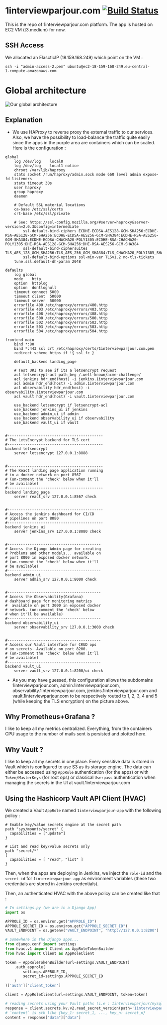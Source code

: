 # 1interviewparjour.com [![Build Status](https://jenkins.1interviewparjour.com/buildStatus/icon?job=1interviewparjour)](http://jenkins.1interviewparjour.com/job/1interviewparjour/)

This is the repo of 1interviewparjour.com platform. The app is hosted on EC2 VM (t3.medium) for now.

## SSH Access
We allocated an ElascticIP (18.159.168.249) which point on the VM :

`ssh -i "admin-access-2.pem" ubuntu@ec2-18-159-168-249.eu-central-1.compute.amazonaws.com`

# Global architecture

![Our global architecture](doc/globalarch.png)

## Explanation

* We use HAProxy to reverse proxy the external traffic to our services. Also, we have the possibility to load-balance the traffic quite easily since the apps in the purple area are containers which can be scaled. Here is the configuration :

```config
global
	log /dev/log	local0
	log /dev/log	local1 notice
	chroot /var/lib/haproxy
	stats socket /run/haproxy/admin.sock mode 660 level admin expose-fd listeners
	stats timeout 30s
	user haproxy
	group haproxy
	daemon

	# Default SSL material locations
	ca-base /etc/ssl/certs
	crt-base /etc/ssl/private

	# See: https://ssl-config.mozilla.org/#server=haproxy&server-version=2.0.3&config=intermediate
        ssl-default-bind-ciphers ECDHE-ECDSA-AES128-GCM-SHA256:ECDHE-RSA-AES128-GCM-SHA256:ECDHE-ECDSA-AES256-GCM-SHA384:ECDHE-RSA-AES256-GCM-SHA384:ECDHE-ECDSA-CHACHA20-POLY1305:ECDHE-RSA-CHACHA20-POLY1305:DHE-RSA-AES128-GCM-SHA256:DHE-RSA-AES256-GCM-SHA384
        ssl-default-bind-ciphersuites TLS_AES_128_GCM_SHA256:TLS_AES_256_GCM_SHA384:TLS_CHACHA20_POLY1305_SHA256
        ssl-default-bind-options ssl-min-ver TLSv1.2 no-tls-tickets
	tune.ssl.default-dh-param 2048

defaults
	log	global
	mode	http
	option	httplog
	option	dontlognull
    timeout connect 5000
    timeout client  50000
    timeout server  50000
	errorfile 400 /etc/haproxy/errors/400.http
	errorfile 403 /etc/haproxy/errors/403.http
	errorfile 408 /etc/haproxy/errors/408.http
	errorfile 500 /etc/haproxy/errors/500.http
	errorfile 502 /etc/haproxy/errors/502.http
	errorfile 503 /etc/haproxy/errors/503.http
	errorfile 504 /etc/haproxy/errors/504.http

frontend main
    bind *:80
	bind *:443 ssl crt /etc/haproxy/certs/1interviewparjour.com.pem
	redirect scheme https if !{ ssl_fc }

    default_backend landing_page

	# Test URI to see if its a letsencrypt request
    acl letsencrypt-acl path_beg /.well-known/acme-challenge/
	acl jenkins hdr_end(host) -i jenkins.1interviewparjour.com
    acl admin hdr_end(host) -i admin.1interviewparjour.com
	acl observability hdr_end(host) -i observability.1interviewparjour.com
	acl vault hdr_end(host) -i vault.1interviewparjour.com

    use_backend letsencrypt if letsencrypt-acl
	use_backend jenkins_ui if jenkins
	use_backend admin_ui if admin
	use_backend observability_ui if observability
	use_backend vault_ui if vault


#-------------------------------------------
# The LetsEncrypt backend for TLS cert
#-------------------------------------------
backend letsencrypt
	server letsencrypt 127.0.0.1:8888


#-------------------------------------------
# The React landing page application running
# in a docker network on port 8567
# (un-comment the 'check' below when it'll
# be available)
#-------------------------------------------
backend landing_page
	server react_srv 127.0.0.1:8567 check


#-------------------------------------------
# Access the jenkins dashboard for CI/CD
# pipelines on port 8080
#-------------------------------------------
backend jenkins_ui
	server jenkins_srv 127.0.0.1:8080 check


#------------------------------------------
# Access the Django Admin page for creating
# Problems and other models... available on
# port 8000 in exposed docker network.
# (un-comment the 'check' below when it'll
# be available)
#------------------------------------------
backend admin_ui
	server admin_srv 127.0.0.1:8000 check


#------------------------------------------
# Access the Observability(Grafana)
# dashboard page for monitoring metrics
#  available on port 3000 in exposed docker
# network. (un-comment the 'check' below
# when it'll be available)
#------------------------------------------
backend observability_ui
    server observability_srv 127.0.0.1:3000 check


#------------------------------------------
# Access our Vault interface for CRUD ops
# on secrets. Available on port 8200.
# (un-comment the 'check' below when it'll
# be available)
#------------------------------------------
backend vault_ui
    server vault_srv 127.0.0.1:8200/ui check
```

* As you may have guessed, this configuration allows the subdomains 1interviewparjour.com, admin.1interviewparjour.com, observability.1interviewparjour.com, jenkins.1interviewparjour.com and vault.1interviewparjour.com to be respectively  routed to 1, 2, 3, 4 and 5 (while keeping the TLS encryption) on the picture above.

## Why Prometheus+Grafana ?

I like to keep all my metrics centralized. Everything, from the containers CPU usage to the number of mails sent is persisted and plotted here.

## Why Vault ?

I like to keep all my secrets in one place. Every sensitive data is stored in Vault which is configured to use S3 as its storage engine. The data can either be accessed using `AppRole` authentication (for the apps) or with `Token/MasterKeys` (for root ops) or classical `Userpass` authentication when managing the secrets in the UI at vault.1interviewparjour.com

## Using the Hashicorp Vault API Client (HVAC)

We created a Vault `AppRole` named `1interviewparjour-app` with the following policy :
```hcl
# Enable key/value secrets engine at the secret path
path "sys/mounts/secret" {
  capabilities = ["update"]
}

# List and read key/value secrets only
path "secret/*"
{
  capabilities = [ "read", "list" ]
}
```

Then, when the apps are deploying in Jenkins, we inject the `role-id` and the `secret-id` for `1interviewparjour-app` as environment variables (these two credentials are stored in Jenkins credentials).

Then, an authenticated HVAC with the above policy can be created like that :

```python
# In settings.py (we are in a Django App)
import os

APPROLE_ID = os.environ.get("APPROLE_ID")
APPROLE_SECRET_ID = os.environ.get("APPROLE_SECRET_ID")
VAULT_ENDPOINT = os.getenv("VAULT_ENDPOINT", "http://127.0.0.1:8200")
```

```python
# Somewhere in the Django apps...
from django.conf import settings
from hvac.v1 import Client as AppRoleTokenBuilder
from hvac import Client as AppRoleClient

token = AppRoleTokenBuilder(url=settings.VAULT_ENDPOINT)
    .auth_approle(
        settings.APPROLE_ID,
        secret_id=settings.APPROLE_SECRET_ID
    )
)['auth']['client_token']

client = AppRoleClient(url=settings.VAULT_ENDPOINT, token=token)

# reading secrets using your Vault paths (i.e : 1interviewparjour/mysql)
response = client.secrets.kv.v2.read_secret_version(path='1interviewparjour/mysql')
# `content` is sth like {key_1: secret_1, ..., key_n: secret_n}
content = response["data"]["data"]
```



